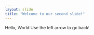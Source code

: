 ```yaml
---
layout: slide
title: "Welcome to our second slide!"
---
```

Hello, World
Use the left arrow to go back!

